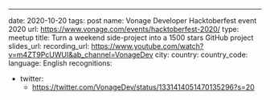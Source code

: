 ---
date: 2020-10-20
tags: post
name: Vonage Developer Hacktoberfest event 2020
url: https://www.vonage.com/events/hacktoberfest-2020/
type: meetup
title: Turn a weekend side-project into a 1500 stars GitHub project
slides_url: 
recording_url: https://www.youtube.com/watch?v=m4ZT9PcUWUI&ab_channel=VonageDev
city: 
country: 
country_code: 
language: English
recognitions:
  - twitter:
    - https://twitter.com/VonageDev/status/1331414051470135296?s=20
